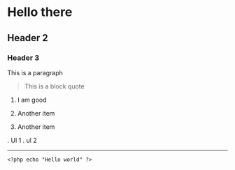 # Hello there

## Header 2

### Header 3

This is a paragraph

> This is a block quote

1. I am good

1. Another item

1. Another item

. Ul 1
. ul 2


---
`<?php echo "Hello world" ?>`

